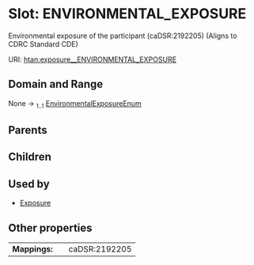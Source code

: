 
# Slot: ENVIRONMENTAL_EXPOSURE

Environmental exposure of the participant (caDSR:2192205) (Aligns to CDRC Standard CDE)

URI: [htan:exposure__ENVIRONMENTAL_EXPOSURE](https://w3id.org/htan/exposure__ENVIRONMENTAL_EXPOSURE)


## Domain and Range

None &#8594;  <sub>1..1</sub> [EnvironmentalExposureEnum](EnvironmentalExposureEnum.md)

## Parents


## Children


## Used by

 * [Exposure](Exposure.md)

## Other properties

|  |  |  |
| --- | --- | --- |
| **Mappings:** | | caDSR:2192205 |